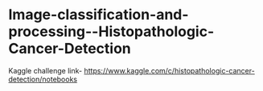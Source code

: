 # Image-classification-and-processing--Histopathologic-Cancer-Detection
Kaggle challenge link- https://www.kaggle.com/c/histopathologic-cancer-detection/notebooks
